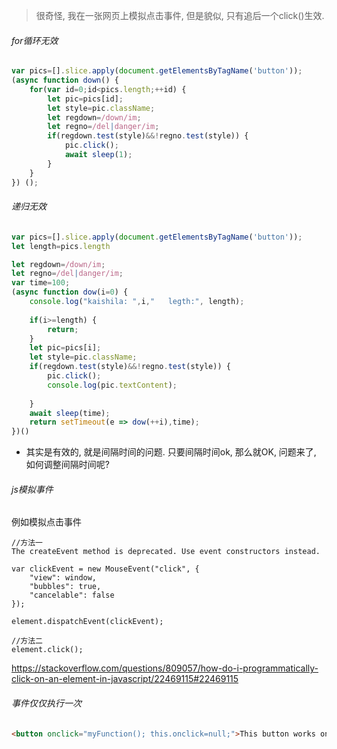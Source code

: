 > 很奇怪, 我在一张网页上模拟点击事件, 但是貌似, 只有追后一个click()生效.



###### for循环无效

```js
var pics=[].slice.apply(document.getElementsByTagName('button'));
(async function down() {
	for(var id=0;id<pics.length;++id) {
		let pic=pics[id];
		let style=pic.className;
		let regdown=/down/im;
		let regno=/del|danger/im;
		if(regdown.test(style)&&!regno.test(style)) {
			pic.click();
			await sleep(1);
		}
	}
}) ();

```

###### 递归无效

```js
var pics=[].slice.apply(document.getElementsByTagName('button'));
let length=pics.length

let regdown=/down/im;
let regno=/del|danger/im;
var time=100;
(async function dow(i=0) {
	console.log("kaishila: ",i,"   legth:", length);
	
	if(i>=length) {
		return;
	}
	let pic=pics[i];
	let style=pic.className;
	if(regdown.test(style)&&!regno.test(style)) {
		pic.click();
		console.log(pic.textContent);
		
	}
	await sleep(time);	
	return setTimeout(e => dow(++i),time);
})()


```

- 其实是有效的, 就是间隔时间的问题. 只要间隔时间ok, 那么就OK, 问题来了, 如何调整间隔时间呢?



###### js模拟事件

例如模拟点击事件

```
//方法一
The createEvent method is deprecated. Use event constructors instead.

var clickEvent = new MouseEvent("click", {
    "view": window,
    "bubbles": true,
    "cancelable": false
});

element.dispatchEvent(clickEvent);

//方法二
element.click();
```

https://stackoverflow.com/questions/809057/how-do-i-programmatically-click-on-an-element-in-javascript/22469115#22469115

###### 事件仅仅执行一次

```html
<button onclick="myFunction(); this.onclick=null;">This button works only once</button>
```

